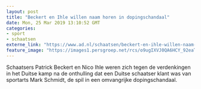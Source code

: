 ```yaml
---
layout: post
title: "Beckert en Ihle willen naam horen in dopingschandaal"
date: Mon, 25 Mar 2019 13:10:52 GMT
categories: 
- sport 
- schaatsen 
externe_link: "https://www.ad.nl/schaatsen/beckert-en-ihle-willen-naam-horen-in-dopingschandaal~a0792da1/"
feature_image: "https://images1.persgroep.net/rcs/o9ugIXVJ0QA6HCY_92eaTZijrEs/diocontent/142328531/_fitwidth/400/?appId=21791a8992982cd8da851550a453bd7f&quality=0.7"
---
```


Schaatsers Patrick Beckert en Nico Ihle weren zich tegen de verdenkingen in het Duitse kamp na de onthulling dat een Duitse schaatser klant was van sportarts Mark Schmidt, de spil in een omvangrijke dopingschandaal.
